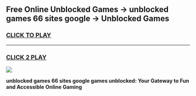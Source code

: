 
## Free Online Unblocked Games → unblocked games 66 sites google → Unblocked Games
<h3>
<a href="https://premium.freeplayer.one?title=unblocked_games_66_sites_google&ref=21F">CLICK TO PLAY</a></h3>
<hr>

<h3>
<a href="https://premium.freeplayer.one?title=unblocked_games_66_sites_google&ref=21F">CLICK 2 PLAY</a>
  
</h3>

<a href="https://premium.freeplayer.one?title=unblocked_games_66_sites_google&ref=21F/"><img src="https://clearcache.store/games.png"></a>


**unblocked games 66 sites google games unblocked: Your Gateway to Fun and Accessible Online Gaming**
